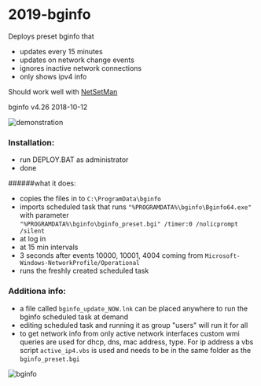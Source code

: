 # 2019-bginfo

Deploys preset bginfo that

* updates every 15 minutes
* updates on network change events
* ignores inactive network connections
* only shows ipv4 info

Should work well with [NetSetMan](https://www.netsetman.com)

bginfo v4.26 2018-10-12

![demonstration](https://i.imgur.com/WMzRu8f.png)

### Installation:

* run DEPLOY.BAT as administrator
* done

######what it does:

* copies the files in to `C:\ProgramData\bginfo`
* imports scheduled task that 
 runs `"%PROGRAMDATA%\bginfo\Bginfo64.exe"`  
 with parameter  
 `"%PROGRAMDATA%\bginfo\bginfo_preset.bgi" /timer:0 /nolicprompt /silent`
 * at log in
 * at 15 min intervals
 * 3 seconds after events 10000, 10001, 4004 coming from `Microsoft-Windows-NetworkProfile/Operational`
* runs the freshly created scheduled task

### Additiona info:

* a file called `bginfo_update_NOW.lnk` can be placed anywhere to run the bginfo scheduled task at demand
* editing scheduled task and running it as group "users" will run it for all
* to get network info from only active network interfaces custom wmi queries are used for dhcp, dns, mac address, type. For ip address a vbs script `active_ip4.vbs` is used and needs to be in the same folder as the `bginfo_preset.bgi`

![bginfo](https://i.imgur.com/YN9VQPI.png)
